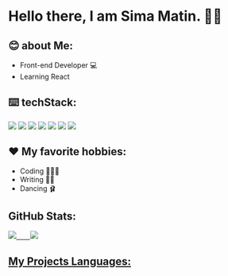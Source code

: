 # Hello there, I am Sima Matin. 🖐🏾

## 😊 about Me:
- Front-end Developer 💻
- Learning React
## ⌨️ techStack:
![](https://img.shields.io/badge/HTML5-E34F26?style=for-the-badge&logo=html5&logoColor=white) ![](	https://img.shields.io/badge/CSS3-1572B6?style=for-the-badge&logo=css3&logoColor=white) ![](	https://img.shields.io/badge/Tailwind_CSS-38B2AC?style=for-the-badge&logo=tailwind-css&logoColor=white) ![](	https://img.shields.io/badge/Bootstrap-563D7C?style=for-the-badge&logo=bootstrap&logoColor=white) ![](https://img.shields.io/badge/GIT-E44C30?style=for-the-badge&logo=git&logoColor=white) ![](	https://img.shields.io/badge/GitHub-100000?style=for-the-badge&logo=github&logoColor=white) ![](https://img.shields.io/badge/JavaScript-323330?style=for-the-badge&logo=javascript&logoColor=F7DF1E)
## ❤️ My favorite hobbies:
- Coding 👩🏾‍💻
- Writing ✍🏾
- Dancing 🩰

##  GitHub Stats:
<a href="https://github.com/simamatin">
<img src="https://github-readme-stats.vercel.app/api?username=simamatin&show_icons=true&theme=tokyonight" /> &nbsp; &nbsp; &nbsp;
<img src="https://github-readme-stats.vercel.app/api/top-langs/?username=simamatin" />

## My Projects Languages:



